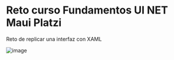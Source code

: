 # Reto curso Fundamentos UI NET Maui Platzi

Reto de replicar una interfaz con XAML

![image](https://github.com/Andex09/CursoFundamentosUINetMaui/assets/86902034/34bcaacf-65bd-4b87-b8b4-bcb35d37e7d2)

